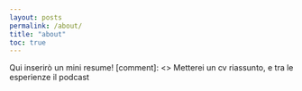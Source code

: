 ```yaml
---
layout: posts
permalink: /about/
title: "about"
toc: true
---
```


Qui inserirò un mini resume! 
[comment]: <> Metterei un cv riassunto, e tra le esperienze il podcast